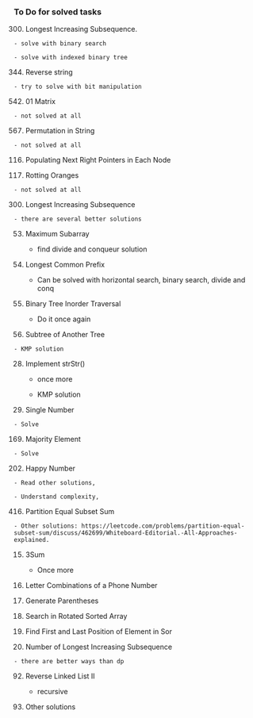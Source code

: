 ### To Do for solved tasks

300. Longest Increasing Subsequence.

    - solve with binary search

    - solve with indexed binary tree

344. Reverse string

    - try to solve with bit manipulation

542. 01 Matrix

    - not solved at all

567. Permutation in String

    - not solved at all

116. Populating Next Right Pointers in Each Node

994. Rotting Oranges

    - not solved at all

300. Longest Increasing Subsequence

    - there are several better solutions

53. Maximum Subarray

    - find divide and conqueur solution

14. Longest Common Prefix

    - Can be solved with horizontal search, binary search, divide and conq

94. Binary Tree Inorder Traversal

    - Do it once again

572. Subtree of Another Tree

    - KMP solution

28. Implement strStr()

    - once more

    - KMP solution

136. Single Number

    - Solve

169. Majority Element

    - Solve

202. Happy Number

    - Read other solutions,

    - Understand complexity,

416. Partition Equal Subset Sum

    - Other solutions: https://leetcode.com/problems/partition-equal-subset-sum/discuss/462699/Whiteboard-Editorial.-All-Approaches-explained.

15. 3Sum

    - Once more

17. Letter Combinations of a Phone Number

22. Generate Parentheses

33. Search in Rotated Sorted Array

34. Find First and Last Position of Element in Sor

673. Number of Longest Increasing Subsequence

    - there are better ways than dp

92. Reverse Linked List II

    - recursive
    
14. Other solutions
